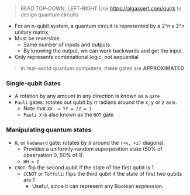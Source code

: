 >	READ TOP-DOWN, LEFT-RIGHT
>Use https://algassert.com/quirk to design quantum circuits

- For an n-qubit system, a quantum circuit is represented by a 2^n x 2^n unitary matrix
- Must be reversible
	- Same number of inputs and outputs
	- By knowing the output, we can work backwards and get the input
- Only represents combinational logic, not sequential


>In real-world quantum computers, these gates are **APPROXIMATED**
### Single-qubit Gates
-  A rotation by any amount in any direction is known as a `gate`
- `Pauli` gates: rotates out qubit by $\pi$ radians around the x, y or z axis.
	- Note that `XX  = YY = ZZ = I`
	- `Pauli X` is also known as the `NOT` gate

### Manipulating quantum states
- `H`, or `Hadamard` gate: rotates by $\pi$ around the `(+x, +z)` diagonal.
	- Provides a uniformly-random superposition state (50% of observation 0, 50% of 1).
	- `HH = I`
- `CNOT`: flip the second qubit if the state of the first qubit is 1
	- `CCNOT` or `Toffoli`: flips the third qubit if the state of first two qubits are 1
		- Useful, since it can represent any Boolean expression.

